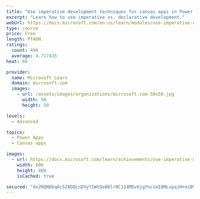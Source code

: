 ```yaml
---
title: "Use imperative development techniques for canvas apps in Power Apps"
excerpt: "Learn how to use imperative vs. declarative development."
webUrl: https://docs.microsoft.com/en-us/learn/modules/use-imperative-dev-techniques-powerapps-canvas-app/
type: course
price: Free
length: PT46M
ratings:
  count: 499
  average: 4.717435
heat: 66

provider:
  name: Microsoft Learn
  domain: microsoft.com
  images:
    - url: /assets/images/organizations/microsoft.com-50x50.jpg
      width: 50
      height: 50

levels:
  - Advanced

topics:
  - Power Apps
  - Canvas apps

images:
  - url: https://docs.microsoft.com/learn/achievements/use-imperative-dev-techniques-social.png
    width: 800
    height: 400
    isCached: true

secured: "4x2RQN8kqAc5Z8DQLnDVyY1WtQe86lr0C114MDv6jgYncimI8MLxpajH+eiBVZq2Z03jmDQBkp+lQgYursGf89O1KFpHt7JoVu6Gr+XOu2QOZ0UCsjHfSVJZq4ywK/jQ7zh73moXG68cyRZPFTYuS/+RpEobzL80OF9ahbDZRiL4yafdemeezhXsPR9kZpOctJ8r5pvqA5RJscvy8O070XLWlDvXpvadvrMT2BEWSv4iBK+buEduTxptQCrLYa0hK25LmBjfQXaXUZ7Lmk7jBcX4MAkiF0qRTIgDUVwMwakzWxzj/FEzi7Gje/Ao/3RC1sTzMM4W5dr1kR0FXHW15rUgZu5MgbSaiCBhdHRmu1VS0yikgApEzKTxwuQrPgrXSA0IACc1MHtZYXsklWi/TQ==;7ev8+0iVA8ro43c6BiszIQ=="
---
```


